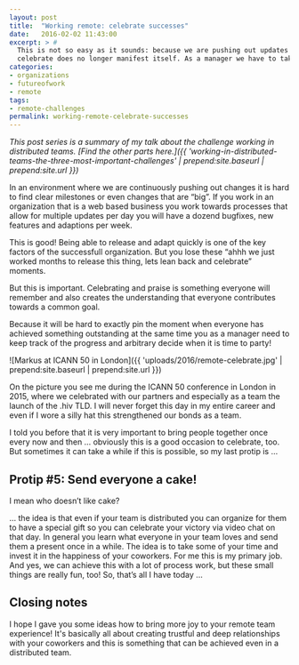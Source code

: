 ```yaml
---
layout: post
title:  "Working remote: celebrate successes"
date:   2016-02-02 11:43:00
excerpt: > #  
  This is not so easy as it sounds: because we are pushing out updates to our products every day, a natural date to 
  celebrate does no longer manifest itself. As a manager we have to take care of this, too.
categories:
- organizations
- futureofwork
- remote
tags:
- remote-challenges
permalink: working-remote-celebrate-successes
---
```


*This post series is a summary of my talk about the challenge working in distributed teams. 
[Find the other parts here.]({{ 'working-in-distributed-teams-the-three-most-important-challenges' | prepend:site.baseurl | prepend:site.url }})*

In an environment where we are continuously pushing out changes it is hard to find clear milestones or even changes that
are “big”. If you work in an organization that is a web based business you work towards processes that allow for 
multiple updates per day you will have a dozend bugfixes, new features and adaptions per week.

This is good! Being able to release and adapt quickly is one of the key factors of the successfull organization. But you 
lose these “ahhh we just worked months to release this thing, lets lean back and celebrate” moments.

But this is important. Celebrating and praise is something everyone will remember and also creates the understanding 
that everyone contributes towards a common goal.

Because it will be hard to exactly pin the moment when everyone has achieved something outstanding at the same time you 
as a manager need to keep track of the progress and arbitrary decide when it is time to party!

![Markus at ICANN 50 in London]({{ 'uploads/2016/remote-celebrate.jpg' | prepend:site.baseurl | prepend:site.url }})

On the picture you see me during the ICANN 50 conference in London in 2015, where we celebrated with our partners and 
especially as a team the launch of the .hiv TLD. I will never forget this day in my entire career and even if I wore a 
silly hat this strengthened our bonds as a team.

I told you before that it is very important to bring people together once every now and then … obviously this is a good 
occasion to celebrate, too. But sometimes it can take a while if this is possible, so my last protip is …

## Protip #5: Send everyone a cake!

I mean who doesn’t like cake?

… the idea is that even if your team is distributed you can organize for them to have a special gift so you can 
celebrate your victory via video chat on that day. In general you learn what everyone in your team loves and send them a 
present once in a while. The idea is to take some of your time and invest it in the happiness of your coworkers. For me 
this is my primary job. And yes, we can achieve this with a lot of process work, but these small things are really fun, 
too!
So, that’s all I have today …

## Closing notes

I hope I gave you some ideas how to bring more joy to your remote team experience! It's basically all about creating 
trustful and deep relationships with your coworkers and this is something that can be achieved even in a distributed
team.
